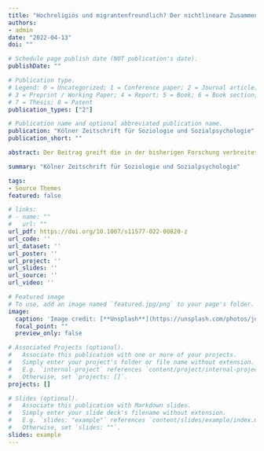 ```yaml
---
title: "Hochreligiös und migrantenfreundlich? Der nichtlineare Zusammenhang zwischen Religiosität und Fremdenfeindlichkeit in Deutschland"
authors:
- admin
date: "2022-04-13"
doi: ""

# Schedule page publish date (NOT publication's date).
publishDate: ""

# Publication type.
# Legend: 0 = Uncategorized; 1 = Conference paper; 2 = Journal article;
# 3 = Preprint / Working Paper; 4 = Report; 5 = Book; 6 = Book section;
# 7 = Thesis; 8 = Patent
publication_types: ["2"]

# Publication name and optional abbreviated publication name.
publication: "Kölner Zeitschrift für Soziologie und Sozialpsychologie"
publication_short: ""

abstract: Der Beitrag greift die in der bisherigen Forschung verbreitete Immunisierungshypothese auf, nach der christliche Religiosität vor der Wahl rechtspopulistischer Parteien schützt, und entwickelt eine alternative Lesart für diesen Zusammenhang. Dazu wird auf Basis der „German Longitudinal Election Study“ (GLES) von 2015 und 2017 und der „Allgemeinen Bevölkerungsumfrage der Sozialwissenschaften“ (ALLBUS) von 2018 eine Binnendifferenzierung der christlichen Wählerschaft vorgenommen. Im Mittelpunkt stehen nicht gängige Dimensionen von Religiosität, sondern der Religionsanspruch der Christen. Es wird vermutet, dass christliche Wähler mit exklusivem Religionsanspruch im Vergleich zu denjenigen mit inklusivem Religionsanspruch häufiger rechtspopulistischen Parteien ihre Stimme geben und dass dafür die ausgeprägteren rechtspopulistischen Positionen von Christen mit exklusivem Religionsanspruch verantwortlich zeichnen. Theoretisch begründet werden diese Annahmen in vier Schritten. Erstens wird eine wahrgenommene Bedrohung unter der christlichen Wählerschaft mit exklusivem Religionsanspruch diagnostiziert. Zweitens werden Mobilisierungsargumente rechtspopulistischer Parteien identifiziert, die eine Antwort auf diese Bedrohungswahrnehmung geben können. Drittens werden Wechselwirkungen zwischen religiösen und politischen Weltanschauungen erläutert, die nahelegen, dass ein exklusiver Religionsanspruch und rechtspopulistische Positionen über die Funktion der Nomisierung verbunden sind. Zuletzt kann die Übersetzung rechtspopulistischer Positionen in die Wahl rechtspopulistischer Parteien plausibilisiert werden. Empirisch lassen sich sowohl Belege für den Zusammenhang von Religionsanspruch und der Wahl rechtspopulistischer Parteien als auch die vermittelnde Wirkung rechtspopulistischer Positionen finden. Damit zeigt sich, dass Religiosität bei Vorliegen eines inklusiven Religionsanspruchs immunisierend, aber im Falle eines exklusiven Religionsanspruchs eben auch katalysierend auf die Wahl rechtspopulistischer Parteien wirken kann. Dies deutet auf eine Verschiebung relevanter Konfliktlinien in der deutschen Wählerschaft hin.

summary: "Kölner Zeitschrift für Soziologie und Sozialpsychologie"

tags:
- Source Themes
featured: false

# links:
# - name: ""
#   url: ""
url_pdf: https://doi.org/10.1007/s11577-022-00820-z
url_code: ''
url_dataset: ''
url_poster: ''
url_project: ''
url_slides: ''
url_source: ''
url_video: ''

# Featured image
# To use, add an image named `featured.jpg/png` to your page's folder. 
image:
  caption: 'Image credit: [**Unsplash**](https://unsplash.com/photos/jdD8gXaTZsc)'
  focal_point: ""
  preview_only: false

# Associated Projects (optional).
#   Associate this publication with one or more of your projects.
#   Simply enter your project's folder or file name without extension.
#   E.g. `internal-project` references `content/project/internal-project/index.md`.
#   Otherwise, set `projects: []`.
projects: []

# Slides (optional).
#   Associate this publication with Markdown slides.
#   Simply enter your slide deck's filename without extension.
#   E.g. `slides: "example"` references `content/slides/example/index.md`.
#   Otherwise, set `slides: ""`.
slides: example
---
```


